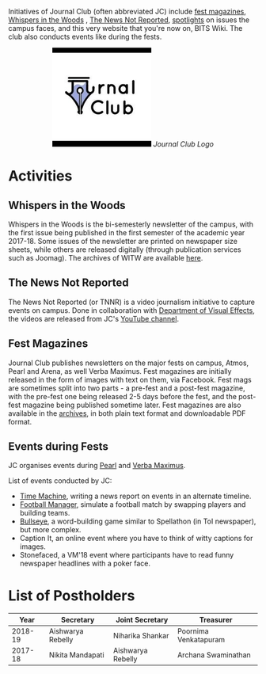 <!-- TITLE: Journal Club -->
<!-- SUBTITLE: Journal Club reports news on campus. -->

Initiatives of Journal Club (often abbreviated JC) include [fest magazines](/news/fests),  [Whispers in the Woods](/news/witw) , [The News Not Reported](/orgs/journal-club/the-news-not-reported), [spotlights](/news/spotlight) on issues the campus faces, and this very website that you're now on, BITS Wiki. The club also conducts events like during the fests.

<center>

![Journal Club Logo](/uploads/orgs/jc-logo.jpg)
*Journal Club Logo*

</center>

# Activities
## Whispers in the Woods
Whispers in the Woods is the bi-semesterly newsletter of the campus, with the first issue being published in the first semester of the academic year 2017-18. Some issues of the newsletter are printed on newspaper size sheets, while others are released digitally (through publication services such as Joomag). The archives of WITW are available [here](/news/witw).

## The News Not Reported
The News Not Reported (or TNNR) is a video journalism initiative to capture events on campus. Done in collaboration with [Department of Visual Effects](/orgs/dove), the videos are released from JC's [YouTube channel](https://www.youtube.com/channel/UChCi1W0W2yJ7brmuPs2NJlw). 

## Fest Magazines
Journal Club publishes newsletters on the major fests on campus, Atmos, Pearl and Arena, as well Verba Maximus. Fest magazines are initially released in the form of images with text on them, via Facebook. Fest mags are sometimes split into two parts - a pre-fest and a post-fest magazine, with the pre-fest one being released 2-5 days before the fest, and the post-fest magazine being published sometime later. Fest magazines are also available in the [archives](/news/fests), in both plain text format and downloadable PDF format.

## Events during Fests
JC organises events during [Pearl](/fests/pearl) and [Verba Maximus](/fests/vm).

List of events conducted by JC:

- [Time Machine](/fests/pearl/events/time-machine), writing a news report on events in an alternate timeline.
- [Football Manager](/fests/pearl/events/football-manager), simulate a football match by swapping players and building teams. 
- [Bullseye](/fests/pearl/events/bullseye), a word-building game similar to Spellathon (in ToI newspaper), but more complex.
- Caption It, an online event where you have to think of witty captions for images.
- Stonefaced, a VM'18 event where participants have to read funny newspaper headlines with a poker face.

# List of Postholders
<center>

| Year | Secretary | Joint Secretary | Treasurer |
|--|--|--|--|
| 2018-19 | Aishwarya Rebelly | Niharika Shankar | Poornima Venkatapuram |
| 2017-18 | Nikita Mandapati | Aishwarya Rebelly | Archana Swaminathan |

</center>